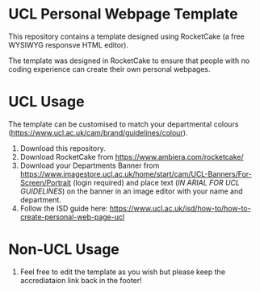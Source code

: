 # UCL Personal Webpage Template

This repository contains a template designed using RocketCake (a free WYSIWYG responsve HTML editor).

The template was designed in RocketCake to ensure that people with no coding experience can create their own personal webpages.



# UCL Usage
The template can be customised to match your departmental colours (https://www.ucl.ac.uk/cam/brand/guidelines/colour).
1. Download this repository.
2. Download RocketCake from https://www.ambiera.com/rocketcake/
3. Download your Departments Banner from https://www.imagestore.ucl.ac.uk/home/start/cam/UCL-Banners/For-Screen/Portrait (login required) and place text (*IN ARIAL FOR UCL GUIDELINES*) on the banner in an image editor with your name and department.
4. Follow the ISD guide here: https://www.ucl.ac.uk/isd/how-to/how-to-create-personal-web-page-ucl

# Non-UCL Usage
1. Feel free to edit the template as you wish but please keep the accrediataion link back in the footer!

